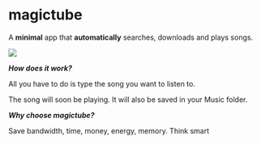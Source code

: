 
# magictube

A **minimal** app that **automatically** searches, downloads and plays songs.

<img src="https://user-images.githubusercontent.com/26126049/131757003-4b6352ce-8c06-443b-9064-23ecf84c4217.gif" />

<b><i>How does it work?</i></b>

All you have to do is type the song you want to listen to.

The song will soon be playing. It will also be saved in your Music folder.

<b><i>Why choose magictube?</i></b>

Save bandwidth, time, money, energy, memory. Think smart
